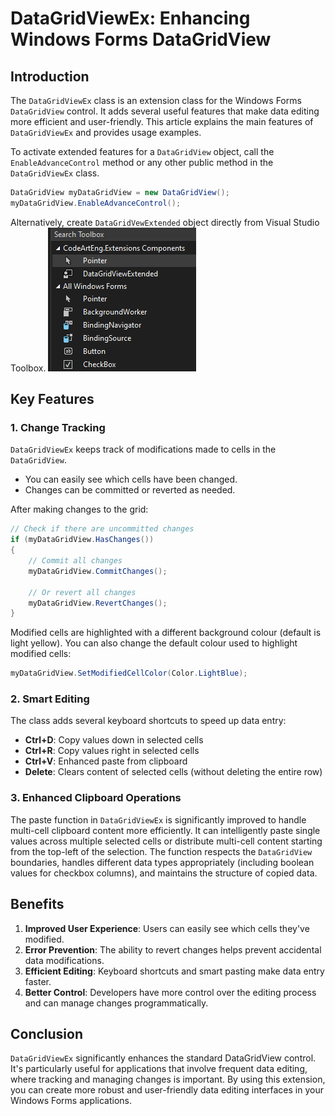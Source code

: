 # DataGridViewEx: Enhancing Windows Forms DataGridView

## Introduction

The `DataGridViewEx` class is an extension class for the Windows Forms `DataGridView` control. It adds several useful features that make data editing more efficient and user-friendly. This article explains the main features of `DataGridViewEx` and provides usage examples.

To activate extended features for a `DataGridView` object, call the `EnableAdvanceControl` method or any other public method in the `DataGridViewEx` class.

```csharp
DataGridView myDataGridView = new DataGridView();
myDataGridView.EnableAdvanceControl();
```

Alternatively, create `DataGridVewExtended` object directly from Visual Studio Toolbox.
![DataGridViewExtended Toolbox](DataGridViewExtended.png)

## Key Features
### 1. Change Tracking

`DataGridViewEx` keeps track of modifications made to cells in the `DataGridView`.

- You can easily see which cells have been changed.
- Changes can be committed or reverted as needed.

After making changes to the grid:

```csharp
// Check if there are uncommitted changes
if (myDataGridView.HasChanges())
{
    // Commit all changes
    myDataGridView.CommitChanges();

    // Or revert all changes
    myDataGridView.RevertChanges();
}
```
Modified cells are highlighted with a different background colour (default is light yellow). You can also change the default colour used to highlight modified cells:

```csharp
myDataGridView.SetModifiedCellColor(Color.LightBlue);
```

### 2. Smart Editing

The class adds several keyboard shortcuts to speed up data entry:

- **Ctrl+D**: Copy values down in selected cells
- **Ctrl+R**: Copy values right in selected cells
- **Ctrl+V**: Enhanced paste from clipboard
- **Delete**: Clears content of selected cells (without deleting the entire row)

### 3. Enhanced Clipboard Operations

The paste function in `DataGridViewEx` is significantly improved to handle multi-cell clipboard content more efficiently. It can intelligently paste single values across multiple selected cells or distribute multi-cell content starting from the top-left of the selection. The function respects the `DataGridView` boundaries, handles different data types appropriately (including boolean values for checkbox columns), and maintains the structure of copied data.


## Benefits

1. **Improved User Experience**: Users can easily see which cells they've modified.
2. **Error Prevention**: The ability to revert changes helps prevent accidental data modifications.
3. **Efficient Editing**: Keyboard shortcuts and smart pasting make data entry faster.
4. **Better Control**: Developers have more control over the editing process and can manage changes programmatically.

## Conclusion

`DataGridViewEx` significantly enhances the standard DataGridView control. It's particularly useful for applications that involve frequent data editing, where tracking and managing changes is important. By using this extension, you can create more robust and user-friendly data editing interfaces in your Windows Forms applications.
